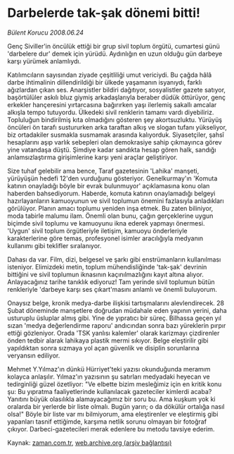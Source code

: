 # Darbelerde tak-şak dönemi bitti!

*Bülent Korucu 2008.06.24*

<tr><td class="metin" colspan="2" style="padding-top: 20px; padding-left: 5px; padding-right: 10px;">Genç Siviller'in öncülük ettiği bir grup sivil toplum örgütü, cumartesi günü 'darbelere dur' demek için yürüdü. Aydınlığın en uzun olduğu gün darbeye karşı yürümek anlamlıydı.</td></tr><tr><td class="metin" colspan="2" style="padding-top: 20px; padding-left: 5px; padding-right: 10px;"><p>Katılımcıların sayısından ziyade çeşitliliği umut vericiydi. Bu çağda hâlâ darbe ihtimalinin dillendirildiği bir ülkede yaşamanın isyanıydı, farklı ağızlardan çıkan ses. Anarşistler bildiri dağıtıyor, sosyalistler gazete satıyor, başörtülüler askılı bluz giymiş arkadaşlarıyla beraber düdük öttürüyor, genç erkekler hançeresini yırtarcasına bağırırken yaşı ilerlemiş sakallı amcalar alkışla tempo tutuyordu. Ülkedeki sivil renklerin tamamı vardı diyebiliriz. Topluluğun bindirilmiş kıta olmadığını gösteren şey akortsuzluktu. Yürüyüş öncüleri ön tarafı sustururken arka taraftan alkış ve slogan tufanı yükseliyor, biz ortadakiler susmakla susmamak arasında kalıyorduk. Siyasetçiler, şahsî hesaplarını aşıp varlık sebepleri olan demokrasiye sahip çıkmayınca görev yine vatandaşa düştü. Şimdiye kadar sandıkta hesap gören halk, sandığı anlamsızlaştırma girişimlerine karşı yeni araçlar geliştiriyor.
<p>Size tuhaf gelebilir ama bence, Taraf gazetesinin 'Lahika' manşeti, yürüyüşün hedefi 12'den vurduğunu gösteriyor. Genelkurmay'ın 'Komuta katının onayladığı böyle bir evrak bulunmuyor' açıklamasına konu olan haberden bahsediyorum. Haberde, komuta katının onaylamadığı belgeyi hazırlayanların kamuoyunun ve sivil toplumun önemini fazlasıyla anladıkları görülüyor. Planın amacı toplumu yeniden inşa etmek. Bu zaten biliniyor, moda tabirle malumu ilam. Önemli olan bunu, çağın gerçeklerine uygun biçimde sivil toplumu ve kamuoyunu ikna ederek yapmayı önermesi. 'Uygun' sivil toplum örgütleriyle iletişim, kamuoyu önderleriyle karakterlerine göre temas, profesyonel isimler aracılığıyla medyanın kullanımı gibi teklifler sıralanıyor. 
<p>Dahası da var. Film, dizi, belgesel ve şarkı gibi enstrümanların kullanılması isteniyor. Elimizdeki metin, toplum mühendisliğinde 'tak-şak' devrinin bittiğini ve sivil toplumun iknasının kaçınılmazlığını kayıt altına alıyor. Anlayacağınız tarihe tanıklık ediyoruz! Tam yerinde sivil toplumun bütün renkleriyle 'darbeye karşı ses çıkart'masını anlamlı ve önemli buluyorum. 
<p>Onaysız belge, kronik medya-darbe ilişkisi tartışmalarını alevlendirecek. 28 Şubat döneminde manşetlere doğrudan müdahale eden yapının yerini, daha usturuplu üsluplar almış gibi. Yine de yıpratıcı bir süreç. Bilhassa geçen yıl sızan 'medya değerlendirme raporu' andıcından sonra bazı yüreklerin pırpır ettiği gözleniyor. Orada 'TSK yanlısı kalemler' olarak karizmayı çizdirenler önden tedbir alarak lahikaya plastik mermi sıkıyor. Belge eleştirilir gibi yapıldıktan sonra sızmaya yol açan güvenlik ve disiplin sorunlarına veryansın ediliyor. 
<p>Mehmet Y.Yılmaz'ın dünkü Hürriyet'teki yazısı okunduğunda meramım kolayca anlaşılır. Yılmaz'ın yazısının şu satırları medyadaki heyecan ve tedirginliği güzel özetliyor: "Ve elbette bizim mesleğimiz için en kritik konu şu: Bu yıpratma faaliyetlerinde kullanılacak gazeteciler kimlerdi acaba? Yanıtını büyük olasılıkla alamayacağımız bir soru bu. Ama kuşkum yok ki oralarda bir yerlerde bir liste olmalı. Bugün yarın; o da dökülür ortalığa nasıl olsa!" Böyle bir liste var mı bilmiyorum, ama eleştirenler ve eleştirmiş gibi yapanları tasnif ettiğimde, karşıma netlik sorunu olmayan bir fotoğraf çıkıyor. Darbeci-gazetecileri merak edenlere bu metodu tavsiye ederim.<br/></p></p></p></p></p></td></tr>

Kaynak: [zaman.com.tr](http://zaman.com.tr/yazar.do?yazino=705842), [web.archive.org (arşiv bağlantısı)](http://web.archive.org/web/20080802055127/http://www.zaman.com.tr:80/yazar.do?yazino=705842)
